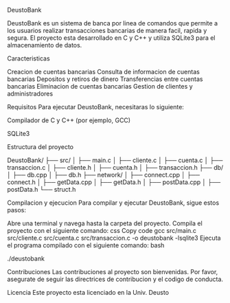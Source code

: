 DeustoBank

DeustoBank es un sistema de banca por linea de comandos que permite a los usuarios realizar transacciones bancarias de manera facil, rapida y segura. El proyecto esta desarrollado en C y C++ y utiliza SQLite3 para el almacenamiento de datos.

Caracteristicas

Creacion de cuentas bancarias
Consulta de informacion de cuentas bancarias
Depositos y retiros de dinero
Transferencias entre cuentas bancarias
Eliminacion de cuentas bancarias
Gestion de clientes y administradores

Requisitos
Para ejecutar DeustoBank, necesitaras lo siguiente:

Compilador de C y C++ (por ejemplo, GCC)

SQLite3

Estructura del proyecto

DeustoBank/
├── src/
│ ├── main.c
│ ├── cliente.c
│ ├── cuenta.c
│ ├── transaccion.c
│ ├── cliente.h
│ ├── cuenta.h
│ ├── transaccion.h
├── db/
│ ├── db.cpp
│ ├── db.h
├── network/
│ ├── connect.cpp
│ ├── connect.h
│ ├── getData.cpp
│ ├── getData.h
│ ├── postData.cpp
│ ├── postData.h
└── struct.h

Compilacion y ejecucion
Para compilar y ejecutar DeustoBank, sigue estos pasos:

Abre una terminal y navega hasta la carpeta del proyecto.
Compila el proyecto con el siguiente comando:
css
Copy code
gcc src/main.c src/cliente.c src/cuenta.c src/transaccion.c -o deustobank -lsqlite3
Ejecuta el programa compilado con el siguiente comando:
bash

./deustobank

Contribuciones
Las contribuciones al proyecto son bienvenidas. Por favor, asegurate de seguir las directrices de contribucion y el codigo de conducta.

Licencia
Este proyecto esta licenciado en la Univ. Deusto